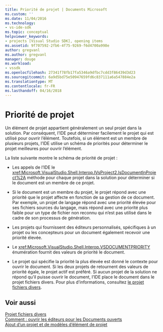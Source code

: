 ```yaml
---
title: Priorité de projet | Documents Microsoft
ms.custom: ''
ms.date: 11/04/2016
ms.technology:
- vs-ide-sdk
ms.topic: conceptual
helpviewer_keywords:
- projects [Visual Studio SDK], opening items
ms.assetid: 9f707592-2fb6-4f75-9269-f6d4700a998e
author: gregvanl
ms.author: gregvanl
manager: douge
ms.workload:
- vssdk
ms.openlocfilehash: 27341f78fb17fa5346a9dfbc7cdd3f86439d3d23
ms.sourcegitcommit: 6a9d5bd75e50947659fd6c837111a6a547884e2a
ms.translationtype: MT
ms.contentlocale: fr-FR
ms.lasthandoff: 04/16/2018
---
```

# <a name="project-priority"></a>Priorité de projet
Un élément de projet appartient généralement un seul projet dans la solution. Par conséquent, l’IDE peut déterminer facilement le projet qui est utilisé pour ouvrir l’élément. Toutefois, si un élément est un membre de plusieurs projets, l’IDE utilise un schéma de priorités pour déterminer le projet meilleures pour ouvrir l’élément.  
  
 La liste suivante montre le schéma de priorité de projet :  
  
-   Les appels de l’IDE le <xref:Microsoft.VisualStudio.Shell.Interop.IVsProject2.IsDocumentInProject%2A> méthode pour chaque projet dans la solution pour déterminer si le document est un membre de ce projet.  
  
-   Si le document est un membre du projet, le projet répond avec une priorité que le projet affecte en fonction de sa gestion de ce document. Par exemple, un projet de langage répond avec une priorité élevée pour ses fichiers sources du langage, mais répond avec une priorité plus faible pour un type de fichier non reconnu qui n’est pas utilisé dans le cadre de son processus de génération.  
  
-   Les projets qui fournissent des éditeurs personnalisés, spécifiques à un projet ou les concepteurs pour un document également recevoir une priorité élevée.  
  
-   Le <xref:Microsoft.VisualStudio.Shell.Interop.VSDOCUMENTPRIORITY> énumération fournit des valeurs de priorité le document.  
  
-   Le projet qui spécifie la priorité la plus élevée est donné le contexte pour ouvrir le document. Si les deux projets de retournent des valeurs de priorité égale, le projet actif est préféré. Si aucun projet de la solution ne répond qu’il puisse ouvrir le document, l’IDE place le document dans le projet fichiers divers. Pour plus d’informations, consultez [le projet fichiers divers](../../extensibility/internals/miscellaneous-files-project.md).  
  
## <a name="see-also"></a>Voir aussi  
 [Projet fichiers divers](../../extensibility/internals/miscellaneous-files-project.md)   
 [Comment : ouvrir les éditeurs pour les Documents ouverts](../../extensibility/how-to-open-editors-for-open-documents.md)   
 [Ajout d’un projet et de modèles d’élément de projet](../../extensibility/internals/adding-project-and-project-item-templates.md)
